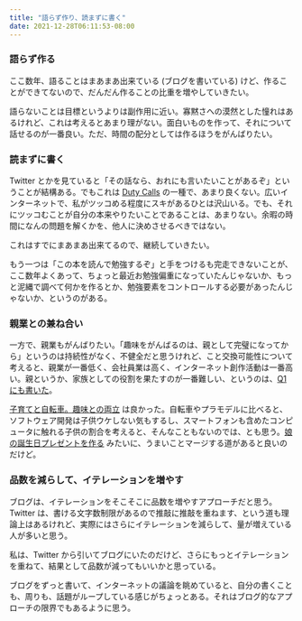 ```yaml
---
title: "語らず作り、読まずに書く"
date: 2021-12-28T06:11:53-08:00
---
```

### 語らず作る

ここ数年、語ることはまあまあ出来ている (ブログを書いている) けど、作ることができてないので、だんだん作ることの比重を増やしていきたい。

語らないことは目標というよりは副作用に近い。寡黙さへの漠然とした憧れはあるけれど、これは考えるとあまり理がない。面白いものを作って、それについて話せるのが一番良い。ただ、時間の配分としては作るほうをがんばりたい。

### 読まずに書く

Twitter とかを見ていると「その話なら、おれにも言いたいことがあるぞ」ということが結構ある。でもこれは [Duty Calls](https://xkcd.com/386/) の一種で、あまり良くない。広いインターネットで、私がツッコめる程度にスキがあるひとは沢山いる。でも、それにツッコむことが自分の本来やりたいことであることは、あまりない。余暇の時間になんの問題を解くかを、他人に決めさせるべきではない。

これはすでにまあまあ出来てるので、継続していきたい。

もう一つは「この本を読んで勉強するぞ」と手をつけるも完走できないことが、ここ数年よくあって、ちょっと最近お勉強偏重になっていたんじゃないか、もっと泥縄で調べて何かを作るとか、勉強要素をコントロールする必要があったんじゃないか、というのがある。

### 親業との兼ね合い

一方で、親業もがんばりたい。「趣味をがんばるのは、親として完璧になってから」というのは持続性がなく、不健全だと思うけれど、こと交換可能性について考えると、親業が一番低く、会社員業は高く、インターネット創作活動は一番高い。親というか、家族としての役割を果たすのが一番難しい、というのは、[Q1 にも書いた](https://blog.8-p.info/ja/2021/03/16/work-life/)。

[子育てと自転車。趣味との両立](https://tetanurae.jp/2021/12/25/5848/) は良かった。自転車やプラモデルに比べると、ソフトウェア開発は子供ウケしない気もするし、スマートフォンも含めたコンピュータに触れる子供の割合を考えると、そんなこともないのでは、とも思う。[娘の誕生日プレゼントを作る](https://note.com/gff02521/n/nf94bcde52a14) みたいに、うまいことマージする道があると良いのだけど。

### 品数を減らして、イテレーションを増やす

ブログは、イテレーションをそこそこに品数を増やすアプローチだと思う。Twitter は、書ける文字数制限があるので推敲に推敲を重ねます、という道も理論上はあるけれど、実際にはさらにイテレーションを減らして、量が増えている人が多いと思う。

私は、Twitter から引いてブログにいたのだけど、さらにもっとイテレーションを重ねて、結果として品数が減ってもいいかと思っている。

ブログをずっと書いて、インターネットの議論を眺めていると、自分の書くことも、周りも、話題がループしている感じがちょっとある。それはブログ的なアプローチの限界でもあるように思う。

